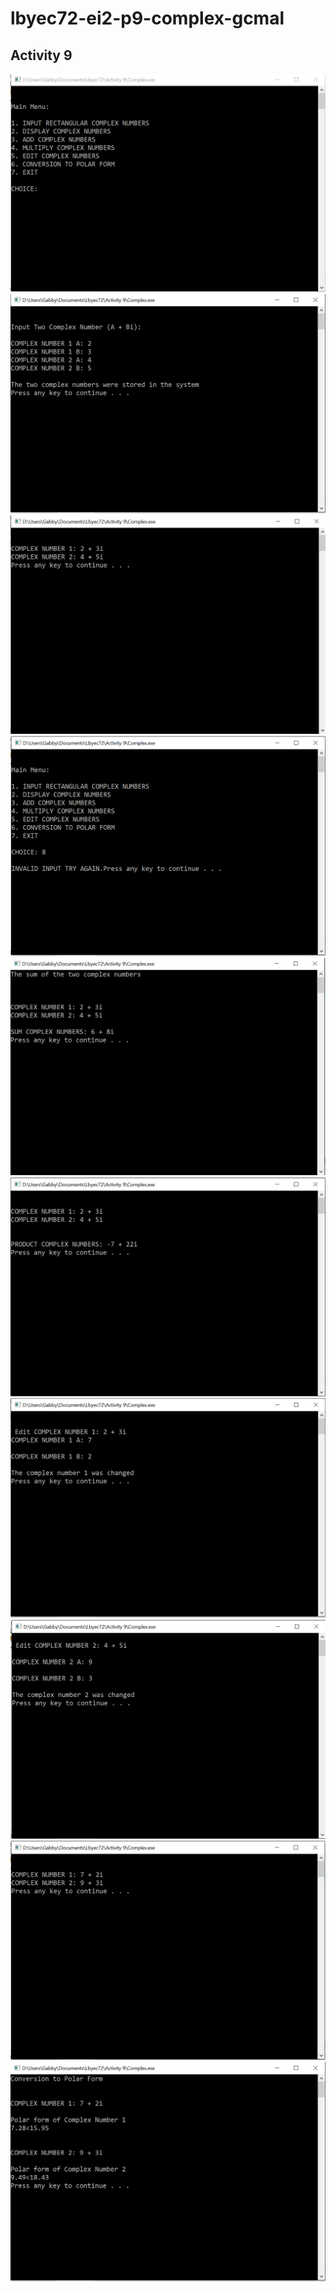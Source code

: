 # lbyec72-ei2-p9-complex-gcmal

## Activity 9

![](1.PNG)
![](2.PNG)
![](3.PNG)
![](4.PNG)
![](5.PNG)
![](6.PNG)
![](7.PNG)
![](8.PNG)
![](9.PNG)
![](10.PNG)
